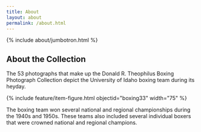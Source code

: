 ```yaml
---
title: About
layout: about
permalink: /about.html
---
```

{% include about/jumbotron.html %} 

## About the Collection

The 53 photographs that make up the Donald R. Theophilus Boxing Photograph Collection depict the University of Idaho boxing team during its heyday. 

{% include feature/item-figure.html objectid="boxing33" width="75" %}

The boxing team won several national and regional championships during the 1940s and 1950s. These teams also included several individual boxers that were crowned national and regional champions.

<div class="clearfix"></div>

